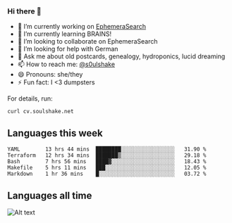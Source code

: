 ### Hi there 👋

<!--
**soulshake/soulshake** is a ✨ _special_ ✨ repository because its `README.md` (this file) appears on your GitHub profile.

Here are some ideas to get you started:

- 🔭 I’m currently working on ...
- 🌱 I’m currently learning ...
- 👯 I’m looking to collaborate on ...
- 🤔 I’m looking for help with ...
- 💬 Ask me about ...
- 📫 How to reach me: ...
- 😄 Pronouns: ...
- ⚡ Fun fact: ...
-->


- 🔭 I’m currently working on [EphemeraSearch](https://www.ephemerasearch.com/)
- 🌱 I’m currently learning BRAINS!
- 👯 I’m looking to collaborate on EphemeraSearch
- 🤔 I’m looking for help with German
- 💬 Ask me about old postcards, genealogy, hydroponics, lucid dreaming
- 📫 How to reach me: [@s0ulshake](https://twitter.com/soulshake)
- 😄 Pronouns: she/they
- ⚡ Fun fact: I <3 dumpsters

For details, run:

```
curl cv.soulshake.net
```

## Languages this week

<!--START_SECTION:waka-->
```text
YAML        13 hrs 44 mins  ████████░░░░░░░░░░░░░░░░░   31.90 % 
Terraform   12 hrs 34 mins  ███████▒░░░░░░░░░░░░░░░░░   29.18 % 
Bash        7 hrs 56 mins   ████▓░░░░░░░░░░░░░░░░░░░░   18.43 % 
Makefile    5 hrs 11 mins   ███░░░░░░░░░░░░░░░░░░░░░░   12.05 % 
Markdown    1 hr 36 mins    █░░░░░░░░░░░░░░░░░░░░░░░░   03.72 % 
```
<!--END_SECTION:waka-->

## Languages all time
![Alt text](https://wakatime.com/share/@aj/6aa10b67-a5e9-4fb1-acaf-8692f4385172.svg)
